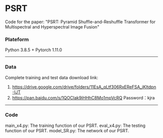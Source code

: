 # PSRT
Code for the paper: "PSRT: Pyramid Shuffle-and-Reshuffle Transformer for Multispectral and Hyperspectral Image Fusion"
### Plateform
Python 3.8.5 + Pytorch 1.11.0
______
### Data
Complete training and test data download link:
1. <https://drive.google.com/drive/folders/11EsA_qLtf306RxEReFSA_iKltdpn-IJT>
2. <https://pan.baidu.com/s/1QOClak9iHHhC8Mo1mpVcRQ> Password：kjra
______
### Code
main_x4.py: The training function of our PSRT.
eval_x4.py: The testing function of our PSRT.
model_SR.py: The network of our PSRT.
